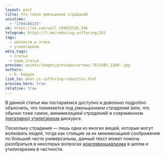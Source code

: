 ```yaml
---
layout: post
title: Что такое уменьшение страданий
unixtime:
  - "1704140135"
vk: https://vk.com/wall-199052526_546
telegram: https://t.me/reducing_suffering/281
tags:
  - ценности_и_этика
  - утилитаризм
meta_tags:
  - статьи
  - наши_статьи
preview: assets/images/previews/arrows-7612585_1280-.jpg
authors:
  - К. Кирдан
link_to: what-is-suffering-reduction.html
preview_here: true
relative: true
---
```

В данной статье мы постараемся доступно и довольно подробно объяснить, что понимается под _уменьшением страданий_ (или, что обычно тоже самое, _минимизацией страданий_) в современном [(негативно) утилитарном](https://reducingsuffering.github.io/71.html) дискурсе.

Поскольку страдания — лишь одна из многих вещей, которые могут волновать людей, тогда как стоящие за их минимизацией соображения по большей части универсальны, данный текст может помочь разобраться в некоторых вопросах [консеквенциализма](https://reducingsuffering.github.io/44.html) в целом и утилитаризма в частности.